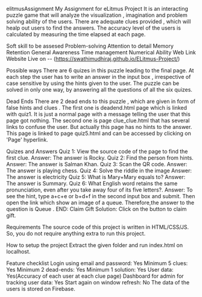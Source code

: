 elitmusAssignment
My Assignment for eLitmus Project
It is an interacting puzzle game that will analyze the visualization , imagination and problem solving ability of the users. There are adequate clues provided , which will healp out users to find the answers. The accuracy level of the users is calculated by measuring the time elapsed at each page.

Soft skill to be assesed
Problem-solving
Attention to detail
Memory Retention
General Awareness
Time management
Numerical Ability
Web Link
Website Live on -- (https://swathimudhiraj.github.io/ELitmus-Project/)

Possible ways
There are 6 quizes in this puzzle leading to the final page. At each step the user has to write an answer in the input box , irrespective of case sensitive by using the hints given to the user. The puzzle can be solved in only one way, by answering all the questions of all the six quizes.

Dead Ends
There are 2 dead ends to this puzzle , which are given in form of false hints and clues . The first one is deadend.html page which is linked with quiz1. It is just a normal page with a message telling the user that this page got nothing. The second one is page clue_clue.html that has several links to confuse the user. But actually this page has no hints to the answer. This page is linked to page quiz5.html and can be accessed by clicking on 'Page' hyperlink.

Quizes and Answers
Quiz 1: View the source code of the page to find the first clue. Answer: The answer is Rocky. Quiz 2: Find the person from hints. Answer: The answer is Salman Khan. Quiz 3: Scan the QR code. Answer: The answer is playing chess. Quiz 4: Solve the riddle in the image Answer: The answer is electricity Quiz 5: What is Mary+Mary equals to? Answer: The answer is Summary. Quiz 6: What English word retains the same pronunciation, even after you take away four of its five letters?. Answer: To see the hint, type a+c+e or b+d+f in the second input box and submit. Then open the link which show an image of a queue. Therefore,the answer to the question is Queue . END: Claim Gift Solution: Click on the button to claim gift.

Requirements
The source code of this project is written in HTML/CSS/JS. So, you do not require anything extra to run this project.

How to setup the project
Extract the given folder and run index.html on localhost.

Feature checklist
Login using email and password: Yes
Minimum 5 clues: Yes
Minimum 2 dead-ends: Yes
Minimum 1 solution: Yes
User data: Yes(Accuracy of each user at each clue page)
Dashboard for admin for tracking user data: Yes
Start again on window refresh: No
The data of the users is stored on Firebase.
